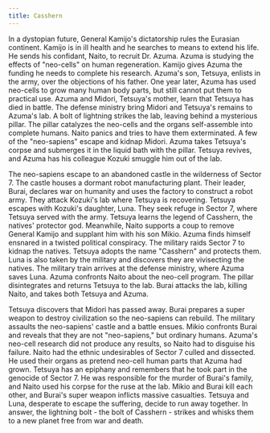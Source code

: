 ```yaml
---
title: Casshern
---
```


In a dystopian future, General Kamijo's dictatorship rules the Eurasian
continent. Kamijo is in ill health and he searches to means to extend his life.
He sends his confidant, Naito, to recruit Dr. Azuma. Azuma is studying the
effects of "neo-cells" on human regeneration. Kamijo gives Azuma the funding he
needs to complete his research. Azuma's son, Tetsuya, enlists in the army, over
the objections of his father. One year later, Azuma has used neo-cells to grow
many human body parts, but still cannot put them to practical use. Azuma and
Midori, Tetsuya's mother, learn that Tetsuya has died in battle. The defense
ministry bring Midori and Tetsuya's remains to Azuma's lab. A bolt of lightning
strikes the lab, leaving behind a mysterious pillar. The pillar catalyzes the
neo-cells and the organs self-assemble into complete humans. Naito panics and
tries to have them exterminated. A few of the "neo-sapiens" escape and kidnap
Midori. Azuma takes Tetsuya's corpse and submerges it in the liquid bath with
the pillar. Tetsuya revives, and Azuma has his colleague Kozuki smuggle him out
of the lab.

The neo-sapiens escape to an abandoned castle in the wilderness of Sector 7. The
castle houses a dormant robot manufacturing plant. Their leader, Burai, declares
war on humanity and uses the factory to construct a robot army. They attack
Kozuki's lab where Tetsuya is recovering. Tetsuya escapes with Kozuki's
daughter, Luna. They seek refuge in Sector 7, where Tetsuya served with the
army. Tetsuya learns the legend of Casshern, the natives' protector god.
Meanwhile, Naito supports a coup to remove General Kamijo and supplant him with
his son Mikio. Azuma finds himself ensnared in a twisted political conspiracy.
The military raids Sector 7 to kidnap the natives. Tetsuya adopts the name
"Casshern" and protects them. Luna is also taken by the military and discovers
they are vivisecting the natives. The military train arrives at the defense
ministry, where Azuma saves Luna. Azuma confronts Naito about the neo-cell
program. The pillar disintegrates and returns Tetsuya to the lab. Burai attacks
the lab, killing Naito, and takes both Tetsuya and Azuma.

Tetsuya discovers that Midori has passed away. Burai prepares a super weapon to
destroy civilization so the neo-sapiens can rebuild. The military assaults the
neo-sapiens' castle and a battle ensues. Mikio confronts Burai and reveals that
they are not "neo-sapiens," but ordinary humans. Azuma's neo-cell research did
not produce any results, so Naito had to disguise his failure. Naito had the
ethnic undesirables of Sector 7 culled and dissected. He used their organs as
pretend neo-cell human parts that Azuma had grown. Tetsuya has an epiphany and
remembers that he took part in the genocide of Sector 7. He was responsible for
the murder of Burai's family, and Naito used his corpse for the ruse at the lab.
Mikio and Burai kill each other, and Burai's super weapon inflicts massive
casualties. Tetsuya and Luna, desperate to escape the suffering, decide to run
away together. In answer, the lightning bolt - the bolt of Casshern - strikes
and whisks them to a new planet free from war and death.
